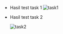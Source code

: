 - Hasil test task 1
![task1](https://github.com/ajizul22/MiniTest/assets/70998823/969c4e15-ee4d-4451-bbdc-fbbd6c9152f8)

- Hasil test task 2

  ![task2](https://github.com/ajizul22/MiniTest/assets/70998823/03b91699-1365-4528-959d-c1fc6da3fd75)

